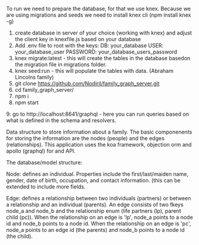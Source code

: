 To run we need to prepare the database, for that we use knex. Because we are using migrations and seeds we need to install knex cli (npm install knex -g)
1. create database in server of your choice (working with knex) and adjust the client key in knexfile.js based on your database
2. Add .env file to root with the keys:
      DB: your_database
      USER: your_database_user
      PASSWORD: your_database_users_password
3. knex migrate:latest - this will create the tables in the database basedon the migration file in migrations folder.
4. knex seed:run - this will populate the tables with data. (Abraham Lincolns family)
5. git clone https://github.com/Nodiril/family_graph_server.git
6. cd family_graph_server/
7. npm i
8. npm start

9: go to http://localhost:8641/graphql - here you can run queries based on what is defined in the schema and resolvers.


Data structure to store information about a family. The basic componenents for storing the information are the nodes (people) and the edges (relationships).
This application uses the koa framework, objection orm and apollo (graphql) for and API.

The database/model structure:

Node: defines an individual. Properties include the first/last/maiden name, gender, date of birth, occupation, and contact information. (this can be extended to include more fields.

Edge: defines a relationship between two individuals (partners) or between a relationship and an individual (parents).
An edge consists of two fkeys node_a and node_b and the relationship enum (life partners (lp), parent child (pc)).
When the relationship on an edge is 'lp', node_a points to a node id and node_b points to a node id.
When the relationship on an edge is 'pc', node_a points to an edge id (the parents) and node_b points to a node id (the child).
